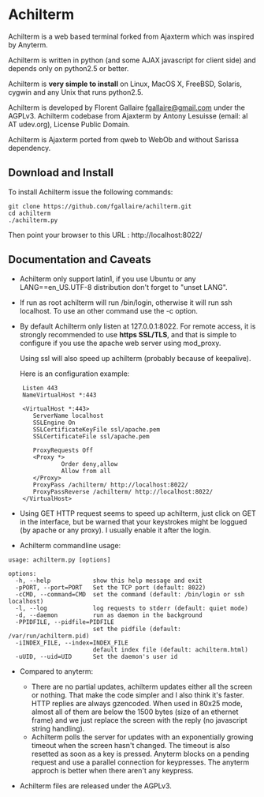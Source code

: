 # Achilterm

Achilterm is a web based terminal forked from Ajaxterm which was inspired by Anyterm.

Achilterm is written in python (and some AJAX javascript for client side) and depends only on python2.5 or better.

Achilterm is **very simple to install** on Linux, MacOS X, FreeBSD, Solaris, cygwin and any Unix that runs python2.5.

Achilterm is developed by Florent Gallaire <fgallaire@gmail.com> under the AGPLv3.
Achilterm codebase from Ajaxterm by Antony Lesuisse (email: al AT udev.org), License Public Domain.

Achilterm is Ajaxterm ported from qweb to WebOb and without Sarissa dependency.

## Download and Install

To install Achilterm issue the following commands:
```
git clone https://github.com/fgallaire/achilterm.git
cd achilterm
./achilterm.py
```
Then point your browser to this URL : http://localhost:8022/

## Documentation and Caveats

 * Achilterm only support latin1, if you use Ubuntu or any LANG==en_US.UTF-8 distribution don't forget to "unset LANG".

 * If run as root achilterm will run /bin/login, otherwise it will run ssh
   localhost. To use an other command use the -c option.

 * By default Achilterm only listen at 127.0.0.1:8022. For remote access, it is
   strongly recommended to use **https SSL/TLS**, and that is simple to
   configure if you use the apache web server using mod_proxy.

   Using ssl will also speed up achilterm (probably because of keepalive).

   Here is an configuration example:

```
    Listen 443
    NameVirtualHost *:443

    <VirtualHost *:443>
       ServerName localhost
       SSLEngine On
       SSLCertificateKeyFile ssl/apache.pem
       SSLCertificateFile ssl/apache.pem

       ProxyRequests Off
       <Proxy *>
               Order deny,allow
               Allow from all
       </Proxy>
       ProxyPass /achilterm/ http://localhost:8022/
       ProxyPassReverse /achilterm/ http://localhost:8022/
    </VirtualHost>
```

 * Using GET HTTP request seems to speed up achilterm, just click on GET in the
   interface, but be warned that your keystrokes might be loggued (by apache or
   any proxy). I usually enable it after the login.

 * Achilterm commandline usage:

```
usage: achilterm.py [options]

options:
  -h, --help            show this help message and exit
  -pPORT, --port=PORT   Set the TCP port (default: 8022)
  -cCMD, --command=CMD  set the command (default: /bin/login or ssh localhost)
  -l, --log             log requests to stderr (default: quiet mode)
  -d, --daemon          run as daemon in the background
  -PPIDFILE, --pidfile=PIDFILE
                        set the pidfile (default: /var/run/achilterm.pid)
  -iINDEX_FILE, --index=INDEX_FILE
                        default index file (default: achilterm.html)
  -uUID, --uid=UID      Set the daemon's user id
```


 * Compared to anyterm:
   * There are no partial updates, achilterm updates either all the screen or
     nothing. That make the code simpler and I also think it's faster. HTTP
     replies are always gzencoded. When used in 80x25 mode, almost all of
     them are below the 1500 bytes (size of an ethernet frame) and we just
     replace the screen with the reply (no javascript string handling).
   * Achilterm polls the server for updates with an exponentially growing
     timeout when the screen hasn't changed. The timeout is also resetted as
     soon as a key is pressed. Anyterm blocks on a pending request and use a
     parallel connection for keypresses. The anyterm approch is better
     when there aren't any keypress.

 * Achilterm files are released under the AGPLv3.
